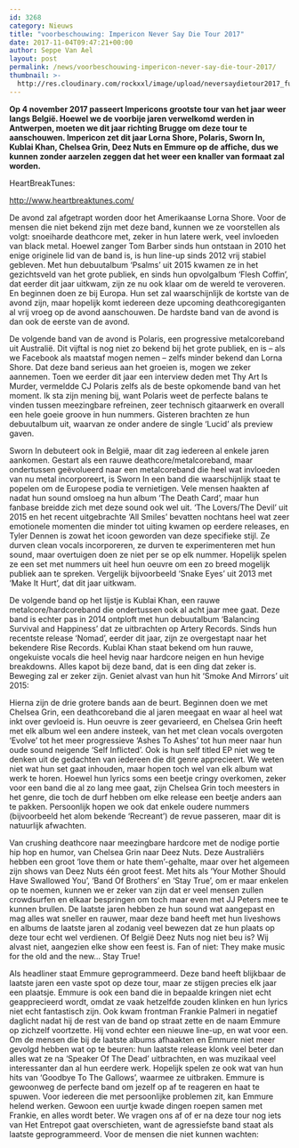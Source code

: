 ```yaml
---
id: 3268
category: Nieuws
title: "voorbeschouwing: Impericon Never Say Die Tour 2017"
date: 2017-11-04T09:47:21+00:00
author: Seppe Van Ael
layout: post
permalink: /news/voorbeschouwing-impericon-never-say-die-tour-2017/
thumbnail: >-
  http://res.cloudinary.com/rockxxl/image/upload/neversaydietour2017_full.jpg
---
```

**Op 4 november 2017 passeert Impericons grootste tour van het jaar weer langs België. Hoewel we de voorbije jaren verwelkomd werden in Antwerpen, moeten we dit jaar richting Brugge om deze tour te aanschouwen. Impericon zet dit jaar Lorna Shore, Polaris, Sworn In, Kublai Khan, Chelsea Grin, Deez Nuts en Emmure op de affiche, dus we kunnen zonder aarzelen zeggen dat het weer een knaller van formaat zal worden.**

HeartBreakTunes:

http://www.heartbreaktunes.com/

De avond zal afgetrapt worden door het Amerikaanse Lorna Shore. Voor de mensen die niet bekend zijn met deze band, kunnen we ze voorstellen als volgt: snoeiharde deathcore met, zeker in hun latere werk, veel invloeden van black metal. Hoewel zanger Tom Barber sinds hun ontstaan in 2010 het enige originele lid van de band is, is hun line-up sinds 2012 vrij stabiel gebleven. Met hun debuutalbum ‘Psalms’ uit 2015 kwamen ze in het gezichtsveld van het grote publiek, en sinds hun opvolgalbum ‘Flesh Coffin’, dat eerder dit jaar uitkwam, zijn ze nu ook klaar om de wereld te veroveren. En beginnen doen ze bij Europa. Hun set zal waarschijnlijk de kortste van de avond zijn, maar hopelijk komt iedereen deze upcoming deathcoregiganten al vrij vroeg op de avond aanschouwen. De hardste band van de avond is dan ook de eerste van de avond.



De volgende band van de avond is Polaris, een progressive metalcoreband uit Australië. Dit vijftal is nog niet zo bekend bij het grote publiek, en is – als we Facebook als maatstaf mogen nemen – zelfs minder bekend dan Lorna Shore. Dat deze band serieus aan het groeien is, mogen we zeker aannemen. Toen we eerder dit jaar een interview deden met Thy Art Is Murder, vermeldde CJ Polaris zelfs als de beste opkomende band van het moment. Ik sta zijn mening bij, want Polaris weet de perfecte balans te vinden tussen meezingbare refreinen, zeer technisch gitaarwerk en overall een hele goeie groove in hun nummers. Gisteren brachten ze hun debuutalbum uit, waarvan ze onder andere de single ‘Lucid’ als preview gaven.



Sworn In debuteert ook in België, maar dit zag iedereen al enkele jaren aankomen. Gestart als een rauwe deathcore/metalcoreband, maar ondertussen geëvolueerd naar een metalcoreband die heel wat invloeden van nu metal incorporeert, is Sworn In een band die waarschijnlijk staat te popelen om de Europese podia te vernietigen. Vele mensen haakten af nadat hun sound omsloeg na hun album ‘The Death Card’, maar hun fanbase breidde zich met deze sound ook wel uit. ‘The Lovers/The Devil’ uit 2015 en het recent uitgebrachte ‘All Smiles’ bevatten nochtans heel wat zeer emotionele momenten die minder tot uiting kwamen op eerdere releases, en Tyler Dennen is zowat het icoon geworden van deze specifieke stijl. Ze durven clean vocals incorporeren, ze durven te experimenteren met hun sound, maar overtuigen doen ze niet per se op elk nummer. Hopelijk spelen ze een set met nummers uit heel hun oeuvre om een zo breed mogelijk publiek aan te spreken. Vergelijk bijvoorbeeld ‘Snake Eyes’ uit 2013 met ‘Make It Hurt’, dat dit jaar uitkwam.



De volgende band op het lijstje is Kublai Khan, een rauwe metalcore/hardcoreband die ondertussen ook al acht jaar mee gaat. Deze band is echter pas in 2014 ontploft met hun debuutalbum ‘Balancing Survival and Happiness’ dat ze uitbrachten op Artery Records. Sinds hun recentste release ‘Nomad’, eerder dit jaar, zijn ze overgestapt naar het bekendere Rise Records. Kublai Khan staat bekend om hun rauwe, ongekuiste vocals die heel hevig naar hardcore neigen en hun hevige breakdowns. Alles kapot bij deze band, dat is een ding dat zeker is. Beweging zal er zeker zijn. Geniet alvast van hun hit ‘Smoke And Mirrors’ uit 2015:



Hierna zijn de drie grotere bands aan de beurt. Beginnen doen we met Chelsea Grin, een deathcoreband die al jaren meegaat en waar al heel wat inkt over gevloeid is. Hun oeuvre is zeer gevarieerd, en Chelsea Grin heeft met elk album wel een andere insteek, van het met clean vocals overgoten ‘Evolve’ tot het meer progressieve ‘Ashes To Ashes’ tot hun meer naar hun oude sound neigende ‘Self Inflicted’. Ook is hun self titled EP niet weg te denken uit de gedachten van iedereen die dit genre apprecieert. We weten niet wat hun set gaat inhouden, maar hopen toch wel van elk album wat werk te horen. Hoewel hun lyrics soms een beetje cringy overkomen, zeker voor een band die al zo lang mee gaat, zijn Chelsea Grin toch meesters in het genre, die toch de durf hebben om elke release een beetje anders aan te pakken. Persoonlijk hopen we ook dat enkele oudere nummers (bijvoorbeeld het alom bekende ‘Recreant’) de revue passeren, maar dit is natuurlijk afwachten.



Van crushing deathcore naar meezingbare hardcore met de nodige portie hip hop en humor, van Chelsea Grin naar Deez Nuts. Deze Australiërs hebben een groot ‘love them or hate them’-gehalte, maar over het algemeen zijn shows van Deez Nuts één groot feest. Met hits als ‘Your Mother Should Have Swallowed You’, ‘Band Of Brothers’ en ‘Stay True’, om er maar enkelen op te noemen, kunnen we er zeker van zijn dat er veel mensen zullen crowdsurfen en elkaar bespringen om toch maar even met JJ Peters mee te kunnen brullen. De laatste jaren hebben ze hun sound wat aangepast en mag alles wat sneller en rauwer, maar deze band heeft met hun liveshows en albums de laatste jaren al zodanig veel bewezen dat ze hun plaats op deze tour echt wel verdienen. Of België Deez Nuts nog niet beu is? Wij alvast niet, aangezien elke show een feest is. Fan of niet: They make music for the old and the new… Stay True!



Als headliner staat Emmure geprogrammeerd. Deze band heeft blijkbaar de laatste jaren een vaste spot op deze tour, maar ze stijgen precies elk jaar een plaatsje. Emmure is ook een band die in bepaalde kringen niet echt geapprecieerd wordt, omdat ze vaak hetzelfde zouden klinken en hun lyrics niet echt fantastisch zijn. Ook kwam frontman Frankie Palmeri in negatief daglicht nadat hij de rest van de band op straat zette en de naam Emmure op zichzelf voortzette. Hij vond echter een nieuwe line-up, en wat voor een. Om de mensen die bij de laatste albums afhaakten en Emmure niet meer gevolgd hebben wat op te beuren: hun laatste release klonk veel beter dan alles wat ze na ‘Speaker Of The Dead’ uitbrachten, en was muzikaal veel interessanter dan al hun eerdere werk. Hopelijk spelen ze ook wat van hun hits van ‘Goodbye To The Gallows’, waarmee ze uitbraken. Emmure is gewoonweg de perfecte band om jezelf op af te reageren en haat te spuwen. Voor iedereen die met persoonlijke problemen zit, kan Emmure helend werken. Gewoon een uurtje kwade dingen roepen samen met Frankie, en alles wordt beter. We vragen ons af of er na deze tour nog iets van Het Entrepot gaat overschieten, want de agressiefste band staat als laatste geprogrammeerd. Voor de mensen die niet kunnen wachten:
